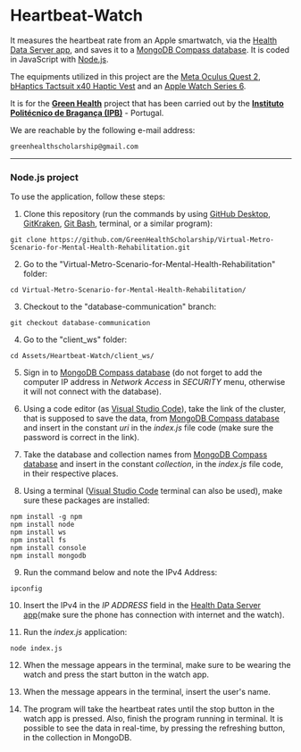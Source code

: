 # Heartbeat-Watch
It measures the heartbeat rate from an Apple smartwatch, via the [Health Data Server app](https://apps.apple.com/us/app/health-data-server/id1496042074), and saves it to a [MongoDB Compass database](https://www.mongodb.com/products/compass). It is coded in JavaScript with [Node.js](https://nodejs.org/en/).

The equipments utilized in this project are the [Meta Oculus Quest 2](https://store.facebook.com/quest/products/quest-2/?utm_source=adwords&utm_campaign=responsive), [bHaptics Tactsuit x40 Haptic Vest](https://www.bhaptics.com/tactsuit/tactsuit-x40) and an [Apple Watch Series 6](https://www.apple.com/lae/apple-watch-series-6/).

It is for the [**Green Health**](https://cedri.ipb.pt/communication/news/greenhealth-project---digital-strategies-based-on-biological-assets-to-improve-well-being-and-promote-green-health.) project that has been carried out by the [**Instituto Politécnico de Bragança (IPB)**](https://portal3.ipb.pt/index.php/pt/ipb) - Portugal.

We are reachable by the following e-mail address:
```
greenhealthscholarship@gmail.com
```
___________________________________________
### Node.js project
To use the application, follow these steps:

1. Clone this repository (run the commands by using [GitHub Desktop](https://desktop.github.com/), [GitKraken](https://www.gitkraken.com/), [Git Bash](https://git-scm.com/downloads), terminal, or a similar program):
```
git clone https://github.com/GreenHealthScholarship/Virtual-Metro-Scenario-for-Mental-Health-Rehabilitation.git
```

2. Go to the "Virtual-Metro-Scenario-for-Mental-Health-Rehabilitation" folder:
```
cd Virtual-Metro-Scenario-for-Mental-Health-Rehabilitation/
```

3. Checkout to the "database-communication" branch:
```
git checkout database-communication
```

4. Go to the "client_ws" folder:
```
cd Assets/Heartbeat-Watch/client_ws/
```

5. Sign in to [MongoDB Compass database](https://www.mongodb.com/products/compass) (do not forget to add the computer IP address in *Network Access* in *SECURITY* menu, otherwise it will not connect with the database).

6. Using a code editor (as [Visual Studio Code](https://code.visualstudio.com/)), take the link of the cluster, that is supposed to save the data, from [MongoDB Compass database](https://www.mongodb.com/products/compass) and insert in the constant *uri* in the *index.js* file code (make sure the password is correct in the link).

7. Take the database and collection names from [MongoDB Compass database](https://www.mongodb.com/products/compass) and insert in the constant *collection*, in the *index.js* file code, in their respective places.

8. Using a terminal ([Visual Studio Code](https://code.visualstudio.com/) terminal can also be used), make sure these packages are installed:
```
npm install -g npm
npm install node
npm install ws
npm install fs
npm install console
npm install mongodb
```
9. Run the command below and note the IPv4 Address:
```
ipconfig
```
10. Insert the IPv4 in the *IP ADDRESS* field in the [Health Data Server app](https://apps.apple.com/us/app/health-data-server/id1496042074)(make sure the phone has connection with internet and the watch).

11. Run the *index.js* application:
```
node index.js
```
12. When the message appears in the terminal, make sure to be wearing the watch and press the start button in the watch app.

13. When the message appears in the terminal, insert the user's name.

14. The program will take the heartbeat rates until the stop button in the watch app is pressed. Also, finish the program running in terminal.
It is possible to see the data in real-time, by pressing the refreshing button, in the collection in MongoDB.